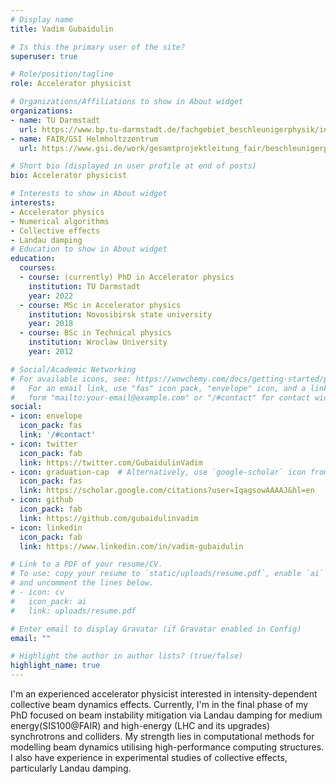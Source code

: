 ```yaml
---
# Display name
title: Vadim Gubaidulin

# Is this the primary user of the site?
superuser: true

# Role/position/tagline
role: Accelerator physicist

# Organizations/Affiliations to show in About widget
organizations:
- name: TU Darmstadt
  url: https://www.bp.tu-darmstadt.de/fachgebiet_beschleunigerphysik/index.de.jsp
- name: FAIR/GSI Helmholtzzentrum
  url: https://www.gsi.de/work/gesamtprojektleitung_fair/beschleunigerphysik

# Short bio (displayed in user profile at end of posts)
bio: Accelerator physicist

# Interests to show in About widget
interests:
- Accelerator physics
- Numerical algorithms
- Collective effects
- Landau damping
# Education to show in About widget
education:
  courses:
  - course: (currently) PhD in Accelerator physics
    institution: TU Darmstadt
    year: 2022
  - course: MSc in Accelerator physics
    institution: Novosibirsk state university
    year: 2018
  - course: BSc in Technical physics
    institution: Wroclaw University
    year: 2012

# Social/Academic Networking
# For available icons, see: https://wowchemy.com/docs/getting-started/page-builder/#icons
#   For an email link, use "fas" icon pack, "envelope" icon, and a link in the
#   form "mailto:your-email@example.com" or "/#contact" for contact widget.
social:
- icon: envelope
  icon_pack: fas
  link: '/#contact'
- icon: twitter
  icon_pack: fab
  link: https://twitter.com/GubaidulinVadim
- icon: graduation-cap  # Alternatively, use `google-scholar` icon from `ai` icon pack
  icon_pack: fas
  link: https://scholar.google.com/citations?user=IqagsowAAAAJ&hl=en
- icon: github
  icon_pack: fab
  link: https://github.com/gubaidulinvadim
- icon: linkedin
  icon_pack: fab
  link: https://www.linkedin.com/in/vadim-gubaidulin

# Link to a PDF of your resume/CV.
# To use: copy your resume to `static/uploads/resume.pdf`, enable `ai` icons in `params.toml`, 
# and uncomment the lines below.
# - icon: cv
#   icon_pack: ai
#   link: uploads/resume.pdf

# Enter email to display Gravatar (if Gravatar enabled in Config)
email: ""

# Highlight the author in author lists? (true/false)
highlight_name: true
---
```


I'm an experienced accelerator physicist interested in intensity-dependent collective beam dynamics effects. Currently, I'm in the final phase of my PhD focused on beam instability mitigation via Landau damping for medium energy(SIS100@FAIR) and high-energy (LHC and its upgrades) synchrotrons and colliders. My strength lies in computational methods for modelling beam dynamics utilising high-performance computing structures. I also have experience in experimental studies of collective effects, particularly Landau damping.

<!-- {{< icon name="download" pack="fas" >}} Download my {{< staticref "uploads/demo_resume.pdf" "newtab" >}}resumé{{< /staticref >}}. -->
